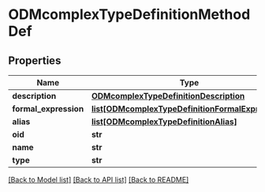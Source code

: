 # ODMcomplexTypeDefinitionMethodDef

## Properties
Name | Type | Description | Notes
------------ | ------------- | ------------- | -------------
**description** | [**ODMcomplexTypeDefinitionDescription**](ODMcomplexTypeDefinitionDescription.md) |  | 
**formal_expression** | [**list[ODMcomplexTypeDefinitionFormalExpression]**](ODMcomplexTypeDefinitionFormalExpression.md) |  | [optional] 
**alias** | [**list[ODMcomplexTypeDefinitionAlias]**](ODMcomplexTypeDefinitionAlias.md) |  | [optional] 
**oid** | **str** |  | [optional] 
**name** | **str** |  | [optional] 
**type** | **str** |  | [optional] 

[[Back to Model list]](../README.md#documentation-for-models) [[Back to API list]](../README.md#documentation-for-api-endpoints) [[Back to README]](../README.md)


